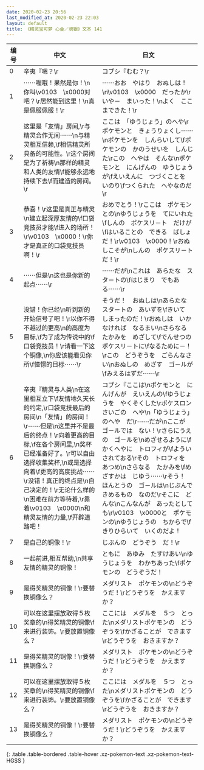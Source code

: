 ```yaml
---
date: 2020-02-23 20:56
last_modified_at: 2020-02-23 22:03
layout: default
title: 《精灵宝可梦 心金／魂银》文本 141
---
```

| 编号 | 中文 | 日文 |
| ---- | ---- | ---- |
| 0 | 辛夷『嗯？\r | コブシ『むむ？\r |
| 1 | ⋯⋯喔哦！果然是你！\n你叫\v0103　\x0000对吧？\r居然能到这里！\n真是佩服佩服！\r | ⋯⋯おお　やはり　おぬしは！\n\v0103　\x0000　だったか\rいや－　まいった！\nよく　ここまできた！\r |
| 2 | 这里是「友情」房间,\r与精灵合作无间⋯⋯\n与精灵相互信赖,\f相信精灵所具备的可能性。\r这个房间是为了祈祷\n那样的精灵和人类的友情\f能够永远地持续下去\f而建造的房间。\r | ここは　「ゆうじょう」のへや\rポケモンと　きょうりょくし⋯⋯\nポケモンを　しんらいして\fポケモンの　かのうせいを　しんじた\rこの　へやは　そんな\nポケモンと　にんげんの　ゆうじょうが\fえいえんに　つづくことを　いのり\fつくられた　へやなのだ\r |
| 3 | 恭喜！\r这里是真正与精灵\n建立起深厚友情的\f口袋竞技员才能\f进入的场所！\r\v0103　\x0000！\r你才是真正的口袋竞技员啊！\r | おめでとう！\rここは　ポケモンとの\nゆうじょうを　てにいれた\fしんの　ポケスリ－ト　だけが\fはいることの　できる　ばしょだ！\r\v0103　\x0000！\rおぬしこそが\nしんの　ポケスリ－トだ！\r |
| 4 | ⋯⋯但是\n这也是你新的起点⋯⋯\r | ⋯⋯だが\nこれは　あらたな　スタ－トの\fはじまり　でもある⋯⋯\r |
| 5 | 没错！你已经\n听到新的开始信号了吧！\r以你不得不越过的更高\n的高度为目标,\f为了成为传说中的\f口袋竞技员！\r请看一下这个铜像,\n你应该能看见你所\f憧憬的目标⋯⋯\r | そうだ！　おぬしは\nあらたな　スタ－トの　あいずを\fきいて　しまったのだ！\rおぬしは　いかなければ　なるまい\nさらなる　たかみを　めざして\fでんせつの　ポケスリ－トに\fなるために－！\rこの　どうぞうを　ごらんなさい\nおぬしの　めざす　ゴ－ルが\fみえるはずだ⋯⋯\r |
| 6 | 辛夷『精灵与人类\n在这里相互立下\f友情地久天长的约定,\r口袋竞技最后的房间\n「友情」的房间！\r⋯⋯但是\n这里并不是最后的终点！\r向着更高的目标,\f在各个房间里,\n奖杯已经准备好了。\r可以自由选择收集奖杯,\n或是选择向着\f更高的高度挑战⋯⋯\r没错！真正的终点是\n自己决定的！\r无论什么样的\n困难在前方等待着,\r靠着\v0103　\x0000\n和精灵友情的力量,\f开辟道路吧！ | コブシ『ここは\nポケモンと　にんげんが　えいえんの\fゆうじょうを　やくそくした\rポケスロン　さいごの　へや\n「ゆうじょう」のへや　だ\r⋯⋯だが\nここが　ゴ－ルでは　ない！\rさらにうえの　ゴ－ルを\nめざせるように\fかくへやに　トロフィが\fよういされておる\rその　トロフィを　あつめ\nさらなる　たかみを\fめざすかは　じゆう⋯⋯\rそう！　ほんとうの　ゴ－ルは\nじぶんで　きめるもの　なのだ\rそこに　どんな\nこんなんが　あったとしても\r\v0103　\x0000と　ポケモンの\nゆうじょうの　ちからで\fきりひらいて　いくのだよ！ |
| 7 | 是自己的铜像！\r | じぶんの　どうぞう　だ！\r |
| 8 | 一起前进,相互帮助,\n共享友情的精灵的铜像！ | ともに　あゆみ　たすけあい\nゆうじょうを　わかちあった\fポケモンの　どうぞうだ！ |
| 9 | 是得奖精灵的铜像！\r要替换铜像么？ | メダリスト　ポケモンの\nどうぞうだ！\rどうぞうを　かえますか？ |
| 10 | 可以在这里摆放取得５枚奖章的\n得奖精灵的铜像\f来进行装饰。\r要放置铜像么？ | ここには　メダルを　５つ　とった\nメダリストポケモンの　どうぞうを\fかざることが　できます\rどうぞうを　おきますか？ |
| 11 | 是得奖精灵的铜像！\r要替换铜像么？ | メダリスト　ポケモンの\nどうぞうだ！\rどうぞうを　かえますか？ |
| 12 | 可以在这里摆放取得５枚奖章的\n得奖精灵的铜像\f来进行装饰。\r要放置铜像么？ | ここには　メダルを　５つ　とった\nメダリストポケモンの　どうぞうを\fかざることが　できます\rどうぞうを　おきますか？ |
| 13 | 是得奖精灵的铜像！\r要替换铜像么？ | メダリスト　ポケモンの\nどうぞうだ！\rどうぞうを　かえますか？ |
{: .table .table-bordered .table-hover .xz-pokemon-text .xz-pokemon-text-HGSS }